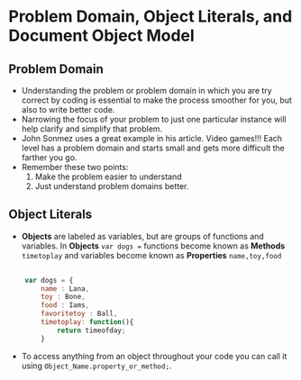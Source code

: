 # Problem Domain, Object Literals, and Document Object Model

## Problem Domain

- Understanding the problem or problem domain in which you are try correct by coding is essential to make the process smoother for you, but also to write better code.
- Narrowing the focus of your problem to just one particular instance will help clarify and simplify that problem.
- John Sonmez uses a great example in his article. Video games!!! Each level has a problem domain and starts small and gets more difficult the farther you go.
- Remember these two points:
    1. Make the problem easier to understand
    2. Just understand problem domains better.

## Object Literals

- **Objects** are labeled as variables, but are groups of functions and variables. In **Objects** `var dogs =` functions become known as **Methods** `timetoplay` and variables become known as **Properties** `name,toy,food`

```js
    
    var dogs = {
        name : Lana,
        toy : Bone,
        food : Iams,
        favoritetoy : Ball,
        timetoplay: function(){
            return timeofday;
        }
```

- To access anything from an object throughout your code you can call it using `Object_Name.property_or_method;`.